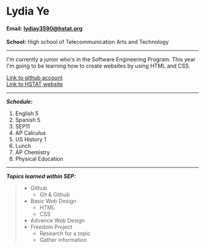 # Lydia Ye  

#### **Email:** lydiay3590@hstat.org
**School:** High school of Telecommunication Arts and Technology 

***

I'm currently a junior who's in the Software Engineering Program. This year I'm going to be learning how to create websites by using HTML and CSS.  

[Link to github account](https://github.com/lydiay3590)  
[Link to HSTAT website](http://www.hstat.org/)
***

**_Schedule:_**

1. English 5  
2. Spanish 5  
3. SEP11  
4. AP Calculus  
5. US History 1  
6. Lunch   
7. AP Chemistry  
8. Physical Education        

***

**_Topics learned within SEP:_**

> * Github
>   * Git & Github
> * Basic Web Design
>   * HTML
>   * CSS
> * Advance Web Design 
> * Freedom Project
>   * Research for a topic
>   * Gather information


